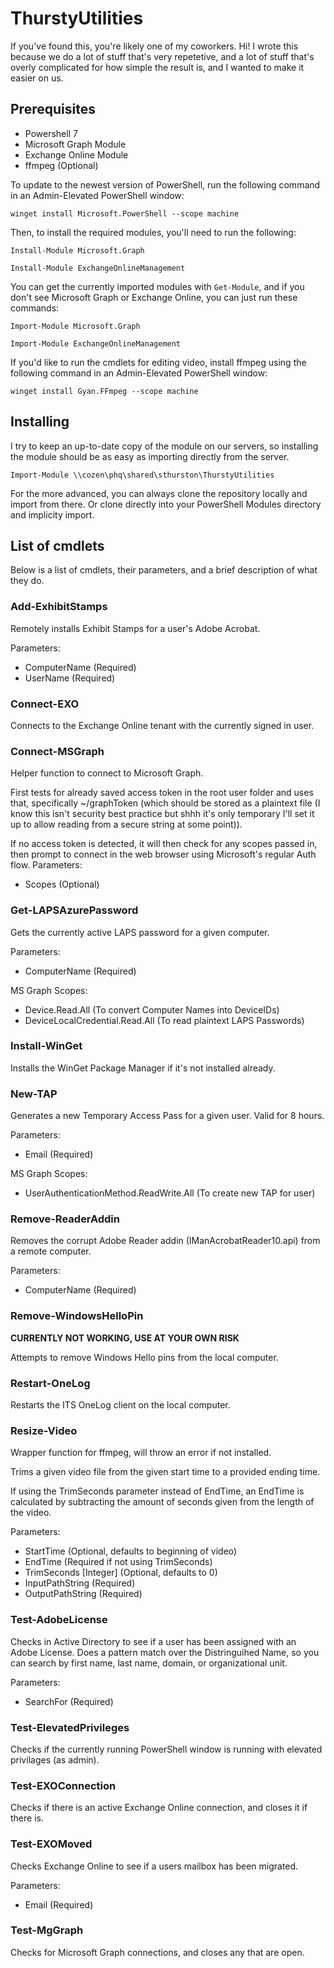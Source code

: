 # ThurstyUtilities

If you've found this, you're likely one of my coworkers. Hi! I wrote this because we do a lot of stuff that's very repetetive, and a lot of stuff that's overly complicated for how simple the result is, and I wanted to make it easier on us.

## Prerequisites

- Powershell 7
- Microsoft Graph Module
- Exchange Online Module
- ffmpeg (Optional)

To update to the newest version of PowerShell, run the following command in an Admin-Elevated PowerShell window:

`winget install Microsoft.PowerShell --scope machine`

Then, to install the required modules, you'll need to run the following:

`Install-Module Microsoft.Graph`

`Install-Module ExchangeOnlineManagement`

You can get the currently imported modules with `Get-Module`, and if you don't see Microsoft Graph or Exchange Online, you can just run these commands:

`Import-Module Microsoft.Graph`

`Import-Module ExchangeOnlineManagement`

If you'd like to run the cmdlets for editing video, install ffmpeg using the following command in an Admin-Elevated PowerShell window:

`winget install Gyan.FFmpeg --scope machine`

## Installing

I try to keep an up-to-date copy of the module on our servers, so installing the module should be as easy as importing directly from the server.

`Import-Module \\cozen\phq\shared\sthurston\ThurstyUtilities`

For the more advanced, you can always clone the repository locally and import from there. Or clone directly into your PowerShell Modules directory and implicity import.

## List of cmdlets

Below is a list of cmdlets, their parameters, and a brief description of what they do.

### Add-ExhibitStamps

Remotely installs Exhibit Stamps for a user's Adobe Acrobat.

Parameters:
- ComputerName (Required)
- UserName (Required)

### Connect-EXO

Connects to the Exchange Online tenant with the currently signed in user.

### Connect-MSGraph

Helper function to connect to Microsoft Graph.

First tests for already saved access token in the root user folder and uses that, specifically ~/graphToken (which should be stored as a plaintext file (I know this isn't security best practice but shhh it's only temporary I'll set it up to allow reading from a secure string at some point)).

If no access token is detected, it will then check for any scopes passed in, then prompt to connect in the web browser using Microsoft's regular Auth flow.
Parameters:
- Scopes (Optional)

### Get-LAPSAzurePassword

Gets the currently active LAPS password for a given computer.

Parameters:
- ComputerName (Required)

MS Graph Scopes:
- Device.Read.All (To convert Computer Names into DeviceIDs)
- DeviceLocalCredential.Read.All (To read plaintext LAPS Passwords)

### Install-WinGet

Installs the WinGet Package Manager if it's not installed already.

### New-TAP

Generates a new Temporary Access Pass for a given user. Valid for 8 hours.

Parameters:
- Email (Required)

MS Graph Scopes:
- UserAuthenticationMethod.ReadWrite.All (To create new TAP for user)

### Remove-ReaderAddin

Removes the corrupt Adobe Reader addin (IManAcrobatReader10.api) from a remote computer.

Parameters:
- ComputerName (Required)

### Remove-WindowsHelloPin

**CURRENTLY NOT WORKING, USE AT YOUR OWN RISK**

Attempts to remove Windows Hello pins from the local computer.

### Restart-OneLog

Restarts the ITS OneLog client on the local computer.

### Resize-Video

Wrapper function for ffmpeg, will throw an error if not installed.

Trims a given video file from the given start time to a provided ending time.

If using the TrimSeconds parameter instead of EndTime, an EndTime is calculated by subtracting the amount of seconds given from the length of the video.

Parameters:
- StartTime (Optional, defaults to beginning of video)
- EndTime (Required if not using TrimSeconds)
- TrimSeconds [Integer] (Optional, defaults to 0)
- InputPathString (Required)
- OutputPathString (Required)

### Test-AdobeLicense

Checks in Active Directory to see if a user has been assigned with an Adobe License. Does a pattern match over the Distringuihed Name, so you can search by first name, last name, domain, or organizational unit.

Parameters:
- SearchFor (Required)

### Test-ElevatedPrivileges

Checks if the currently running PowerShell window is running with elevated privilages (as admin).

### Test-EXOConnection

Checks if there is an active Exchange Online connection, and closes it if there is.

### Test-EXOMoved

Checks Exchange Online to see if a users mailbox has been migrated.

Parameters:
- Email (Required)

### Test-MgGraph

Checks for Microsoft Graph connections, and closes any that are open.
